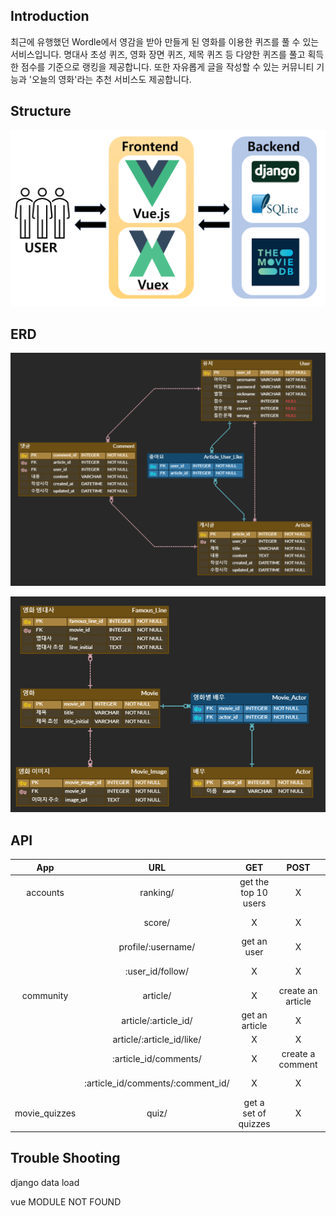 ## Introduction

최근에 유행했던 Wordle에서 영감을 받아 만들게 된 영화를 이용한 퀴즈를 풀 수 있는 서비스입니다. 명대사 초성 퀴즈, 영화 장면 퀴즈, 제목 퀴즈 등 다양한 퀴즈를 풀고 획득한 점수를 기준으로 랭킹을 제공합니다. 또한 자유롭게 글을 작성할 수 있는 커뮤니티 기능과 '오늘의 영화'라는 추천 서비스도 제공합니다.



## Structure

![structure](README.assets/structure.png)



## ERD

![image-20220520095114312](README.assets/image-20220520095114312.png)

![image-20220520095049614](README.assets/image-20220520095049614.png)



## API

|      App      |                URL                |         GET          |       POST        |           PUT           |      DELETE       |
| :-----------: | :-------------------------------: | :------------------: | :---------------: | :---------------------: | :---------------: |
|   accounts    |             ranking/              | get the top 10 users |         X         |            X            |         X         |
|               |              score/               |          X           |         X         | add score/correct/wrong |         X         |
|               |        profile/:username/         |     get an user      |         X         |            X            |         X         |
|               |         :user_id/follow/          |          X           |         X         | follow/unfollow an user |         X         |
|   community   |             article/              |          X           | create an article |            X            |         X         |
|               |       article/:article_id/        |    get an article    |         X         |     edit an article     | delete an article |
|               |     article/:article_id/like/     |          X           |         X         | like/unlike an article  |         X         |
|               |       :article_id/comments/       |          X           | create a comment  |            X            |         X         |
|               | :article_id/comments/:comment_id/ |          X           |         X         |            X            | delete a comment  |
| movie_quizzes |               quiz/               | get a set of quizzes |         X         |            X            |         X         |



## Trouble Shooting

django data load

vue MODULE NOT FOUND
